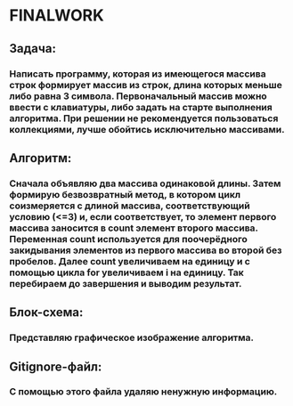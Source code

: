 # FINALWORK

## Задача:
### Написать программу, которая из имеющегося массива строк формирует массив из строк, длина которых меньше либо равна 3 символа. Первоначальный массив можно ввести с клавиатуры, либо задать на старте выполнения алгоритма. При решении не рекомендуется пользоваться коллекциями, лучше обойтись исключительно массивами.

## Алгоритм:
### Сначала объявляю два массива одинаковой длины. Затем формирую безвозвратный метод, в котором цикл соизмеряется с длиной массива, соответствующий условию (<=3) и, если соответствует, то элемент первого массива заносится в count элемент второго массива. Переменная count используется для поочерёдного закидывания элементов из первого массива во второй без пробелов. Далее count увеличиваем на единицу и с помощью цикла for увеличиваем i на единицу. Так перебираем до завершения и выводим результат.

## Блок-схема:
### Представляю графическое изображение алгоритма.

## Gitignore-файл:
### С помощью этого файла удаляю ненужную информацию.
